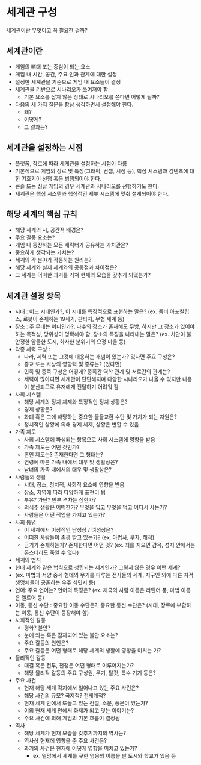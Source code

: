 # 세계관 구성

세계관이란 무엇이고 꼭 필요한 걸까?

## 세계관이란
- 게임의 뼈대 또는 중심이 되는 요소
- 게임 내 시간, 공간, 주요 인과 관계에 대한 설정
- 설정한 세계관을 기준으로 게임 내 요소들이 결정
- 세계관을 기반으로 시나리오가 쓰여져야 함
  - 기본 요소를 잡지 않은 상태로 시나리오를 쓴다면 어떻게 될까?
- 다음의 세 가지 질문을 항상 생각하면서 설정해야 한다.
  - 왜?
  - 어떻게?
  - 그 결과는?
  
  
## 세계관을 설정하는 시점
- 플랫폼, 장르에 따라 세계관을 설정하는 시점이 다름
- 기본적으로 게임의 장르 및 특징(그래픽, 컨셉, 시점 등), 핵심 시스템과 컴텐츠에 대한 기호기이 선행 혹은 병행되어야 한다.
- 콘솔 또는 싱글 게임의 경우 세계관과 시나리오를 선행하기도 한다.
- 세계관은 핵심 시스템과 핵심적인 세부 시스템에 맞춰 설계되어야 한다.


## 해당 세계의 핵심 규칙
- 해당 세계의 시, 공간적 배경은?
- 주요 갈등 요소는?
- 게임 내 등장하는 모든 캐릭터가 공유하는 가치관은?
- 중요하게 생각되는 가치는?
- 세계의 각 분야가 작동하는 원리는?
- 해당 세계와 실제 세계와의 공통점과 차이점은?
- 그 세계는 어떠한 과거를 거쳐 현재의 모습을 갖추게 되었는가?


## 세계관 설정 항목
- 시대 : 어느 시대인가?, 이 시대를 특징적으로 표현하는 말은? (ex. 좀비 아포칼립스, 로봇이 존재하는 19세기, 판타지, 무협 세계 등)
- 장소 : 주 무대는 어디인가?, 다수의 장소가 존재해도 무방, 하지만 그 장소가 있어야 하는 목적성, 당위성이 명확해야 함, 장소의 특징을 나타내는 말은? (ex. 치안이 불안정한 암울한 도시, 화사한 분위기의 요정 마을 등)
- 각종 세력 구성 : 
  - 나라, 세력 또는 그것에 대응하는 개념이 있는가? 있다면 주요 구성은? 
  - 종교 또는 사상의 영향력 및 종류는? (있다면)
  - 민족 및 종족 구성은 어떻게? 종족간 역학 관계 및 서로간의 관계는?
  - 세력이 많아디면 세계관이 단단해지며 다양한 시나리오가 나올 수 있지만 내용이 분산되므로 유저에게 전달하기 어려워 짐
- 사회 시스템
  - 해당 세계의 정치 체제와 특징적인 정치 상황은?
  - 경제 상황은?
  - 화폐 혹은 그에 해당하는 중요한 물물교환 수단 및 가치가 되는 자원은?
  - 정치적인 상황에 의해 경제 체제, 상황은 변할 수 있음
- 가족 제도
  - 사회 시스템에 파생되는 항목으로 사회 시스템에 영향을 받음
  - 가족 제도는 어떤 것인가?
  - 혼인 제도는? 존재한다면 그 형태는?
  - 연령에 따른 가족 내에서 대우 및 생활상은?
  - 남녀의 가족 내에서의 대우 및 생활상은?
- 사람들의 생활
  - 시대, 장소, 정치적, 사회적 요소에 영향을 받음
  - 장소, 지역에 따라 다양하게 표현이 됨
  - 부유? 가난? 빈부 격차는 심한가?
  - 의식주 생활은 어떠한가? 무엇을 입고 무엇을 먹고 어디서 사는가?
  - 사람들은 어떤 직업을 가지고 있는가?
- 사회 통념
  - 이 세계에서 이상적인 남성상 / 여성상은?
  - 어떠한 사람들이 존경 받고 있는가? (ex. 마법사, 부자, 해적)
  - 금기가 존재하는가? 존재한다면 어던 것? (ex. 죄를 지으면 감옥, 성지 안에서는 몬스터라도 죽일 수 없다)
- 세계의 법칙
 - 현대 세계와 같은 법칙으로 성립되는 세계인가? 그렇지 않은 경우 어떤 세계?
 - (ex. 마법과 서양 중세 형테의 무기를 다루는 전사들의 세계, 지구인 외에 다른 지적 생명체들이 공존하는 우주 식민지 등)
- 언어: 주요 언어는? 언어의 특징은? (ex. 제국의 사람 이름은 라틴어 풍, 마법 이름은 켈트어 등)
- 이동, 통신 수단 : 중요한 이동 수단은?, 중요한 통신 수단은? (시대, 장르에 부합하는 이동, 통신 수단이 등장해야 함)
- 사회적인 갈등 
  - 평화? 불안?
  - 눈에 띄는 혹은 잠재되어 있는 불안 요소는?
  - 주요 갈등의 원인은?
  - 주요 갈등은 어떤 형태로 해당 세계의 생활에 영향을 미치는 가?
- 물리적인 갈등
  - 대결 혹은 전투, 전쟁은 어떤 형태로 이루어지는가?
  - 해당 물리적 갈등의 주요 구성원, 무기, 탈것, 특수 기기 등은?
- 주요 사건
  - 현재 해당 세계 각지에서 일어나고 있는 주요 사건은?
  - 해당 사건의 규모? 국지적? 전세계적?
  - 현재 세계 안에서 또돌고 있는 전설, 소문, 풍문이 있는가?
  - 이외 현재 세계 안에서 화제가 되고 잇는 이야기는?
  - 주요 사건에 의해 게임의 기본 흐름이 결정됨
- 역사
  - 해당 세계가 현재 모습을 갖추기까지의 역사는?
  - 역사상 현재에 영향을 준 주요 사건은?
  - 과거의 사건은 현재에 어떻게 영향을 미치고 있는가?
    - ex. 멸망에서 세계를 구한 영웅의 이름을 딴 도시와 학교가 있음 등
    
  
